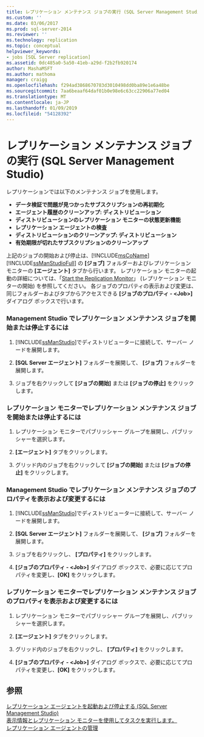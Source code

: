 ```yaml
---
title: レプリケーション メンテナンス ジョブの実行 (SQL Server Management Studio) | Microsoft Docs
ms.custom: ''
ms.date: 03/06/2017
ms.prod: sql-server-2014
ms.reviewer: ''
ms.technology: replication
ms.topic: conceptual
helpviewer_keywords:
- jobs [SQL Server replication]
ms.assetid: 0dc485a0-5a50-41eb-a29d-f2b2fb920174
author: MashaMSFT
ms.author: mathoma
manager: craigg
ms.openlocfilehash: f294ad3868670783d3010498dd0ba89e1e6a48be
ms.sourcegitcommit: 7aa6beaaf64daf01b0e98e6c63cc22906a77ed04
ms.translationtype: MT
ms.contentlocale: ja-JP
ms.lasthandoff: 01/09/2019
ms.locfileid: "54128392"
---
```

# <a name="run-replication-maintenance-jobs-sql-server-management-studio"></a>レプリケーション メンテナンス ジョブの実行 (SQL Server Management Studio)
  レプリケーションでは以下のメンテナンス ジョブを使用します。  
  
-   **データ検証で問題が見つかったサブスクリプションの再初期化**
-   **エージェント履歴のクリーンアップ: ディストリビューション**
-   **ディストリビューションのレプリケーション モニターの状態更新機能**
-   **レプリケーション エージェントの検査**
-   **ディストリビューションのクリーンアップ: ディストリビューション**
-   **有効期限が切れたサブスクリプションのクリーンアップ**  
  
 上記のジョブの開始および停止は、[!INCLUDE[msCoName](../../../includes/msconame-md.md)] [!INCLUDE[ssManStudioFull](../../../includes/ssmanstudiofull-md.md)] の **[ジョブ]** フォルダーおよびレプリケーション モニターの **[エージェント]** タブから行います。 レプリケーション モニターの起動の詳細については、「[Start the Replication Monitor](../monitor/start-the-replication-monitor.md)」 (レプリケーション モニターの開始) を参照してください。 各ジョブのプロパティの表示および変更は、同じフォルダーおよびタブからアクセスできる **[ジョブのプロパティ - \<Job>]** ダイアログ ボックスで行います。  
  
### <a name="to-start-or-stop-a-replication-maintenance-job-in-management-studio"></a>Management Studio でレプリケーション メンテナンス ジョブを開始または停止するには  
  
1.  [!INCLUDE[ssManStudio](../../../includes/ssmanstudio-md.md)]でディストリビューターに接続して、サーバー ノードを展開します。  
  
2.  **[SQL Server エージェント]** フォルダーを展開して、 **[ジョブ]** フォルダーを展開します。  
  
3.  ジョブを右クリックして **[ジョブの開始]** または **[ジョブの停止]** をクリックします。  
  
### <a name="to-start-or-stop-a-replication-maintenance-job-in-replication-monitor"></a>レプリケーション モニターでレプリケーション メンテナンス ジョブを開始または停止するには  
  
1.  レプリケーション モニターでパブリッシャー グループを展開し、パブリッシャーを選択します。  
  
2.  **[エージェント]** タブをクリックします。  
  
3.  グリッド内のジョブを右クリックして **[ジョブの開始]** または **[ジョブの停止]** をクリックします。  
  
### <a name="to-view-and-modify-properties-for-a-replication-maintenance-job-in-management-studio"></a>Management Studio でレプリケーション メンテナンス ジョブのプロパティを表示および変更するには  
  
1.  [!INCLUDE[ssManStudio](../../../includes/ssmanstudio-md.md)]でディストリビューターに接続して、サーバー ノードを展開します。  
  
2.  **[SQL Server エージェント]** フォルダーを展開して、 **[ジョブ]** フォルダーを展開します。  
  
3.  ジョブを右クリックし、 **[プロパティ]** をクリックします。  
  
4.  **[ジョブのプロパティ - \<Job>]** ダイアログ ボックスで、必要に応じてプロパティを変更し、**[OK]** をクリックします。  
  
### <a name="to-view-and-modify-properties-for-a-replication-maintenance-job-in-replication-monitor"></a>レプリケーション モニターでレプリケーション メンテナンス ジョブのプロパティを表示および変更するには  
  
1.  レプリケーション モニターでパブリッシャー グループを展開し、パブリッシャーを選択します。  
  
2.  **[エージェント]** タブをクリックします。  
  
3.  グリッド内のジョブを右クリックし、 **[プロパティ]** をクリックします。  
  
4.  **[ジョブのプロパティ - \<Job>]** ダイアログ ボックスで、必要に応じてプロパティを変更し、**[OK]** をクリックします。  
  
## <a name="see-also"></a>参照  
 [レプリケーション エージェントを起動および停止する &#40;SQL Server Management Studio&#41;](../agents/start-and-stop-a-replication-agent-sql-server-management-studio.md)   
 [表示情報とレプリケーション モニターを使用してタスクを実行します。](../monitor/view-information-and-perform-tasks-replication-monitor.md)   
 [レプリケーション エージェントの管理](../agents/replication-agent-administration.md)  
  
  
